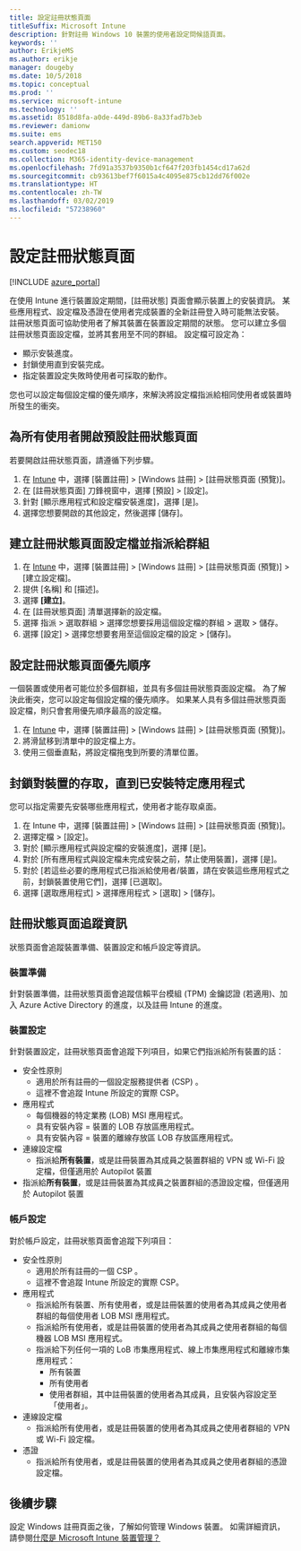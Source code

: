 ```yaml
---
title: 設定註冊狀態頁面
titleSuffix: Microsoft Intune
description: 針對註冊 Windows 10 裝置的使用者設定問候語頁面。
keywords: ''
author: ErikjeMS
ms.author: erikje
manager: dougeby
ms.date: 10/5/2018
ms.topic: conceptual
ms.prod: ''
ms.service: microsoft-intune
ms.technology: ''
ms.assetid: 8518d8fa-a0de-449d-89b6-8a33fad7b3eb
ms.reviewer: damionw
ms.suite: ems
search.appverid: MET150
ms.custom: seodec18
ms.collection: M365-identity-device-management
ms.openlocfilehash: 7fd91a3537b9350b1cf647f203fb1454cd17a62d
ms.sourcegitcommit: cb93613bef7f6015a4c4095e875cb12dd76f002e
ms.translationtype: HT
ms.contentlocale: zh-TW
ms.lasthandoff: 03/02/2019
ms.locfileid: "57238960"
---
```

# <a name="set-up-an-enrollment-status-page"></a>設定註冊狀態頁面
 
[!INCLUDE [azure_portal](./includes/azure_portal.md)]
 
在使用 Intune 進行裝置設定期間，[註冊狀態] 頁面會顯示裝置上的安裝資訊。 某些應用程式、設定檔及憑證在使用者完成裝置的全新註冊登入時可能無法安裝。 註冊狀態頁面可協助使用者了解其裝置在裝置設定期間的狀態。 您可以建立多個註冊狀態頁面設定檔，並將其套用至不同的群組。 設定檔可設定為：
- 顯示安裝進度。
- 封鎖使用直到安裝完成。
- 指定裝置設定失敗時使用者可採取的動作。

您也可以設定每個設定檔的優先順序，來解決將設定檔指派給相同使用者或裝置時所發生的衝突。

 
## <a name="turn-on-default-enrollment-status-page-for-all-users"></a>為所有使用者開啟預設註冊狀態頁面

若要開啟註冊狀態頁面，請遵循下列步驟。
 
1. 在 [Intune](https://aka.ms/intuneportal) 中，選擇 [裝置註冊] > [Windows 註冊] > [註冊狀態頁面 (預覽)]。
2. 在 [註冊狀態頁面] 刀鋒視窗中，選擇 [預設] > [設定]。
3. 針對 [顯示應用程式和設定檔安裝進度]，選擇 [是]。
4. 選擇您想要開啟的其他設定，然後選擇 [儲存]。

## <a name="create-enrollment-status-page-profile-and-assign-to-a-group"></a>建立註冊狀態頁面設定檔並指派給群組

1. 在 [Intune](https://aka.ms/intuneportal) 中，選擇 [裝置註冊] > [Windows 註冊] > [註冊狀態頁面 (預覽)] > [建立設定檔]。
2. 提供 [名稱] 和 [描述]。
3. 選擇 **[建立]**。
4. 在 [註冊狀態頁面] 清單選擇新的設定檔。
5. 選擇 指派 > 選取群組 > 選擇您想要採用這個設定檔的群組 > 選取 >  儲存。
6. 選擇 [設定] > 選擇您想要套用至這個設定檔的設定 > [儲存]。

## <a name="set-the-enrollment-status-page-priority"></a>設定註冊狀態頁面優先順序

一個裝置或使用者可能位於多個群組，並具有多個註冊狀態頁面設定檔。 為了解決此衝突，您可以設定每個設定檔的優先順序。 如果某人具有多個註冊狀態頁面設定檔，則只會套用優先順序最高的設定檔。

1. 在 [Intune](https://aka.ms/intuneportal) 中，選擇 [裝置註冊] > [Windows 註冊] > [註冊狀態頁面 (預覽)]。
2. 將滑鼠移到清單中的設定檔上方。
3. 使用三個垂直點，將設定檔拖曳到所要的清單位置。

## <a name="block-access-to-a-device-until-a-specific-application-is-installed"></a>封鎖對裝置的存取，直到已安裝特定應用程式

您可以指定需要先安裝哪些應用程式，使用者才能存取桌面。

1. 在 Intune 中，選擇 [裝置註冊] > [Windows 註冊] > [註冊狀態頁面 (預覽)]。
2. 選擇定檔 > [設定]。
3. 對於 [顯示應用程式與設定檔的安裝進度]，選擇 [是]。
4. 對於 [所有應用程式與設定檔未完成安裝之前，禁止使用裝置]，選擇 [是]。
5. 對於 [若這些必要的應用程式已指派給使用者/裝置，請在安裝這些應用程式之前，封鎖裝置使用它們]，選擇 [已選取]。
 6. 選擇 [選取應用程式] > 選擇應用程式 > [選取] > [儲存]。

## <a name="enrollment-status-page-tracking-information"></a>註冊狀態頁面追蹤資訊

狀態頁面會追蹤裝置準備、裝置設定和帳戶設定等資訊。

### <a name="device-preparation"></a>裝置準備

針對裝置準備，註冊狀態頁面會追蹤信賴平台模組 (TPM) 金鑰認證 (若適用)、加入 Azure Active Directory 的進度，以及註冊 Intune 的進度。

### <a name="device-setup"></a>裝置設定

針對裝置設定，註冊狀態頁面會追蹤下列項目，如果它們指派給所有裝置的話：
- 安全性原則
    - 適用於所有註冊的一個設定服務提供者 (CSP) 。
    - 這裡不會追蹤 Intune 所設定的實際 CSP。
- 應用程式
    - 每個機器的特定業務 (LOB) MSI 應用程式。
    - 具有安裝內容 = 裝置的 LOB 存放區應用程式。
    - 具有安裝內容 = 裝置的離線存放區 LOB 存放區應用程式。
- 連線設定檔
    - 指派給**所有裝置**，或是註冊裝置為其成員之裝置群組的 VPN 或 Wi-Fi 設定檔，但僅適用於 Autopilot 裝置
- 指派給**所有裝置**，或是註冊裝置為其成員之裝置群組的憑證設定檔，但僅適用於 Autopilot 裝置

### <a name="account-setup"></a>帳戶設定
對於帳戶設定，註冊狀態頁面會追蹤下列項目：
- 安全性原則
    - 適用於所有註冊的一個 CSP 。
    - 這裡不會追蹤 Intune 所設定的實際 CSP。
- 應用程式
    - 指派給所有裝置、所有使用者，或是註冊裝置的使用者為其成員之使用者群組的每個使用者 LOB MSI 應用程式。
    - 指派給所有使用者，或是註冊裝置的使用者為其成員之使用者群組的每個機器 LOB MSI 應用程式。
    - 指派給下列任何一項的 LoB 市集應用程式、線上市集應用程式和離線市集應用程式：
        - 所有裝置
        - 所有使用者
        - 使用者群組，其中註冊裝置的使用者為其成員，且安裝內容設定至「使用者」。
- 連線設定檔
    - 指派給所有使用者，或是註冊裝置的使用者為其成員之使用者群組的 VPN 或 Wi-Fi 設定檔。
- 憑證
    - 指派給所有使用者，或是註冊裝置的使用者為其成員之使用者群組的憑證設定檔。

## <a name="next-steps"></a>後續步驟
設定 Windows 註冊頁面之後，了解如何管理 Windows 裝置。 如需詳細資訊，請參閱[什麼是 Microsoft Intune 裝置管理？](https://docs.microsoft.com/intune/device-management)
